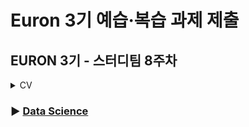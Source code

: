 # Euron 3기 예습·복습 과제 제출

## EURON 3기 - 스터디팀 8주차
<details>
<summary>CV</summary>
<div markdown="1">

<br />  
  
| 주차 | 내용         | 발표자                       | 발표자료 |
| ---- | ------------ | ---------------------------- | -------- |
|  8   |논문스터디    | 고주은, 신지연               |[📚][Week8_발표자료.pdf](https://github.com/Ewha-Euron/2022-2-Euron-Study-Assignment/files/9906614/Week8_.pdf) |



## Assignment
  
### 📍 논문스터디 예습과제 (~10/31)
 1️⃣ 주어진 논문을 읽고, 요약 및 정리한 내용을 깃허브에 업로드
    (선택) 질문 사항이나 공유하고 싶은 내용은 'Ewha-Euron/2022-2-Euron-CV' issue에 추가
  
    Batch Normalization 링크: https://arxiv.org/pdf/1502.03167.pdf
    YOLO 응용 모델 링크: https://www.riss.kr/search/detail/DetailView.do?p_mat_type=1a0202e37d52c72d&control_no=85318a744d574f887ecd42904f0c5d65&keyword=YOLO
 

📍 논문스터디 예습과제
  - **10월 31일**까지 제출합니다.

### **📍 8주차 예습과제 (~10/17)**

① 다음 2가지의 튜토리얼을 완료한 후, 전체적인 과정을 정리한 글을 각각 업로드해주세요.
  - 이미지 분류 [Pytorch (https://pytorch.org/tutorials/beginner/blitz/cifar10_tutorial.html#sphx-glr-beginner-blitz-cifar10-tutoria
  - transfer learning [Pytorch (https://tutorials.pytorch.kr/beginner/transfer_learning_tutorial.html)

② (선택) 질문 사항이나 공유하고 싶은 내용 `Ewha-Euron/2022-2-Euron-CV` issue에 추가

**예습과제 제출 방법**

> 해당 파일을 master branch에 업로드하신 후 해당 master branch에서 pull request 를 진행해주세요.
>
### **📍 7주차 복습과제 (~10/17)**

!! 이번 과제부터는 assignment1이 아닌 **assignment2**를 진행합니다. 이전의 세팅 과정과 동일하게 assignment2를 다운받고 드라이브에 업로드하여 과제를 수행해주세요

> 자세한 내용은 [https://cs231n.github.io/assignments2021/assignment2/](https://cs231n.github.io/assignments2021/assignment2/) 의 set
>
- [https://cs231n.github.io/assignments2021/assignment2/](https://cs231n.github.io/assignments2021/assignment1/)의 `Q1: Multi-Laye

    ① `FullyConnectedNets.ipynb` 을 완료하신 후, `.py` 파일로 변환해서 제출해주세요. (모든 cell을 하나의 py 파일에 합쳐주세요)
    - 파일명: `FullyConnectedNets.py`

    ② `fc_net.py` 을 제출해주세요.

    ③ `layers.py` 을 제출해주세요.

    ④ `optim.py` 을 제출해주세요.


**복습과제 제출 방법**

> 해당 파일을 Week_8 branch에 업로드하신 후 해당 Week_8 branch에서 pull request 를 진행해주세요.
>
## **Due**

- 8주차 예습과제
    - **10월 17일**까지 제출합니다.
- 7주차 복습과제
    - **10월 17일**까지 제출합니다.

</div>
</details>



### ▶ [Data Science](https://github.com/Ewha-Euron/2022-2-Euron-DS)
